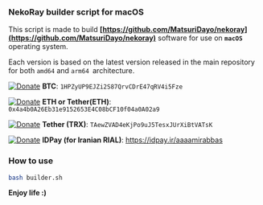 ### NekoRay builder script for macOS

This script is made to build **[https://github.com/MatsuriDayo/nekoray](https://github.com/MatsuriDayo/nekoray)** software for use on **`macOS`** operating system.

Each version is based on the latest version released in the main repository for both `amd64` and `arm64 `architecture.

[![Donate](https://img.shields.io/badge/Cryptocurrency-Donate-green)]() **BTC**: `1HPZyUP9EJZi2S87QrvCDrE47qRV4i5Fze`

[![Donate](https://img.shields.io/badge/Cryptocurrency-Donate-blue)]() **ETH or Tether(ETH)**: `0x4a4b0A26Eb31e9152653E4C08bCF10f04a0A02a9`

[![Donate](https://img.shields.io/badge/Cryptocurrency-Donate-green)]() **Tether (TRX)**: `TAewZVAD4eKjPo9uJ5TesxJUrXiBtVATsK`

[![Donate](https://img.shields.io/badge/IDPay-Donate-blue)]() **IDPay (for Iranian RIAL)**: https://idpay.ir/aaaamirabbas

### How to use

```bash
bash builder.sh
```


**Enjoy life :)** 
